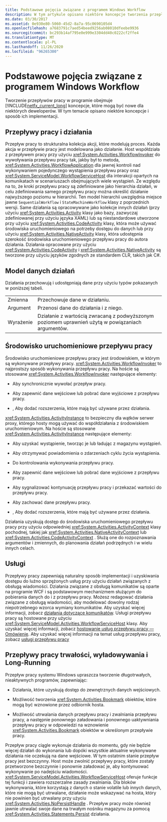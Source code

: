 ```yaml
---
title: Podstawowe pojęcia związane z programem Windows Workflow
description: W tym artykule opisano niektóre koncepcje tworzenia przepływu pracy w .NET Framework 4.6.1, które mogą być nieznane dla niektórych deweloperów.
ms.date: 03/30/2017
ms.assetid: 0e930e80-5060-45d2-8a7a-95c0690105d4
ms.openlocfilehash: a7683791c7aed54beed9256ab08010dfeebe9936
ms.sourcegitcommit: bc293b14af795e0e999e3304dd40c0222cf2ffe4
ms.translationtype: MT
ms.contentlocale: pl-PL
ms.lasthandoff: 11/26/2020
ms.locfileid: "96265300"
---
```

# <a name="fundamental-windows-workflow-concepts"></a>Podstawowe pojęcia związane z programem Windows Workflow

Tworzenie przepływów pracy w programie obejmuje [!INCLUDE[netfx_current_long](../../../includes/netfx-current-long-md.md)] koncepcje, które mogą być nowe dla niektórych deweloperów. W tym temacie opisano niektóre koncepcje i sposób ich implementacji.  
  
## <a name="workflows-and-activities"></a>Przepływy pracy i działania  

 Przepływ pracy to strukturalna kolekcja akcji, które modelują proces. Każda akcja w przepływie pracy jest modelowana jako działanie. Host współdziała z przepływem pracy przy użyciu <xref:System.Activities.WorkflowInvoker> do wywoływania przepływu pracy tak, jakby był to metoda,  <xref:System.Activities.WorkflowApplication> dla jawnej kontroli nad wykonywaniem pojedynczego wystąpienia przepływu pracy oraz <xref:System.ServiceModel.WorkflowServiceHost> dla interakcji opartych na komunikatach w scenariuszach obejmujących wiele wystąpień. Ze względu na to, że kroki przepływu pracy są zdefiniowane jako hierarchia działań, w celu zdefiniowania samego przepływu pracy można określić działanie najwyższego poziomu w hierarchii. Ten model hierarchii uwzględnia miejsce jawne `SequentialWorkflow` i `StateMachineWorkflow` klasy z poprzednich wersji. Same działania są opracowywane jako kolekcje innych działań (przy użyciu <xref:System.Activities.Activity> klasy jako bazy, zazwyczaj zdefiniowanej przy użyciu języka XAML) lub są niestandardowe utworzone przy użyciu <xref:System.Activities.CodeActivity> klasy, która może używać środowiska uruchomieniowego na potrzeby dostępu do danych lub przy użyciu <xref:System.Activities.NativeActivity> klasy, która udostępnia szerokość środowiska uruchomieniowego przepływu pracy do autora działania. Działania opracowane przy użyciu <xref:System.Activities.CodeActivity> i <xref:System.Activities.NativeActivity> są tworzone przy użyciu języków zgodnych ze standardem CLR, takich jak C#.  
  
## <a name="activity-data-model"></a>Model danych działań  

 Działania przechowują i udostępniają dane przy użyciu typów pokazanych w poniższej tabeli.  
  
|||  
|-|-|  
|Zmienna|Przechowuje dane w działaniu.|  
|Argument|Przenosi dane do działania i z niego.|  
|Wyrażenie|Działanie z wartością zwracaną z podwyższonym poziomem uprawnień użytą w powiązaniach argumentów.|  
  
## <a name="workflow-runtime"></a>Środowisko uruchomieniowe przepływu pracy  

 Środowisko uruchomieniowe przepływu pracy jest środowiskiem, w którym są wykonywane przepływy pracy. <xref:System.Activities.WorkflowInvoker> to najprostszy sposób wykonywania przepływu pracy. Na hoście są stosowane <xref:System.Activities.WorkflowInvoker> następujące elementy:  
  
- Aby synchronicznie wywołać przepływ pracy.  
  
- Aby zapewnić dane wejściowe lub pobrać dane wyjściowe z przepływu pracy.  
  
- , Aby dodać rozszerzenia, które mają być używane przez działania.  
  
 <xref:System.Activities.ActivityInstance> to bezpieczny dla wątków serwer proxy, którego hosty mogą używać do współdziałania z środowiskiem uruchomieniowym. Na hoście są stosowane <xref:System.Activities.ActivityInstance> następujące elementy:  
  
- Aby uzyskać wystąpienie, tworząc je lub ładując z magazynu wystąpień.  
  
- Aby otrzymywać powiadomienia o zdarzeniach cyklu życia wystąpienia.  
  
- Do kontrolowania wykonywania przepływu pracy.  
  
- Aby zapewnić dane wejściowe lub pobrać dane wyjściowe z przepływu pracy.  
  
- Aby sygnalizować kontynuację przepływu pracy i przekazać wartości do przepływu pracy.  
  
- Aby zachować dane przepływu pracy.  
  
- , Aby dodać rozszerzenia, które mają być używane przez działania.  
  
 Działania uzyskują dostęp do środowiska uruchomieniowego przepływu pracy przy użyciu odpowiedniej <xref:System.Activities.ActivityContext> klasy pochodnej, takiej jak <xref:System.Activities.NativeActivityContext> lub <xref:System.Activities.CodeActivityContext> . Służą one do rozpoznawania argumentów i zmiennych, do planowania działań podrzędnych i w wielu innych celach.  
  
## <a name="services"></a>Usługi  

 Przepływy pracy zapewniają naturalny sposób implementacji i uzyskiwania dostępu do luźno sprzężonych usług przy użyciu działań związanych z obsługą wiadomości. Działania związane z obsługą komunikatów są oparte na programie WCF i są podstawowym mechanizmem służącym do pobierania danych do i z przepływu pracy. Możesz redagować działania związane z obsługą wiadomości, aby modelować dowolny rodzaj niepotrzebnego wzorca wymiany komunikatów. Aby uzyskać więcej informacji, zobacz [działania dotyczące komunikatów](../wcf/feature-details/messaging-activities.md). Usługi przepływu pracy są hostowane przy użyciu <xref:System.ServiceModel.Activities.WorkflowServiceHost> klasy. Aby uzyskać więcej informacji, zobacz [hostowanie usług przepływu pracy — Omówienie](../wcf/feature-details/hosting-workflow-services-overview.md). Aby uzyskać więcej informacji na temat usług przepływu pracy, zobacz [usługi przepływu pracy](../wcf/feature-details/workflow-services.md)  
  
## <a name="persistence-unloading-and-long-running-workflows"></a>Przepływy pracy trwałości, wyładowywania i Long-Running  

 Przepływ pracy systemu Windows upraszcza tworzenie długotrwałych, nieaktywnych programów, zapewniając:  
  
- Działania, które uzyskują dostęp do zewnętrznych danych wejściowych.  
  
- Możliwość tworzenia <xref:System.Activities.Bookmark> obiektów, które mogą być wznowione przez odbiornik hosta.  
  
- Możliwość utrwalania danych przepływu pracy i zwalniania przepływu pracy, a następnie ponownego załadowania i ponownego uaktywniania przepływu pracy w odpowiedzi na wznowienie <xref:System.Activities.Bookmark> obiektów w określonym przepływie pracy.  
  
 Przepływ pracy ciągle wykonuje działania do momentu, gdy nie będzie więcej działań do wykonania lub dopóki wszystkie aktualnie wykonywane działania nie oczekują na dane wejściowe. W tym ostatnim stanie przepływ pracy jest bezczynny. Host może zwolnić przepływy pracy, które zostały przetworzone bezczynnie i ponownie załadować je, aby kontynuować wykonywanie po nadejściu wiadomości. <xref:System.ServiceModel.Activities.WorkflowServiceHost> oferuje funkcje tej funkcji i zawiera rozszerzalne zasady zwalniania. Dla bloków wykonywania, które korzystają z danych o stanie volatile lub innych danych, które nie mogą być utrwalane, działanie może wskazywać na hosta, który nie powinien być utrwalany przy użyciu <xref:System.Activities.NoPersistHandle> . Przepływ pracy może również jawnie utrwalać swoje dane na trwałym nośniku magazynu za pomocą <xref:System.Activities.Statements.Persist> działania.

